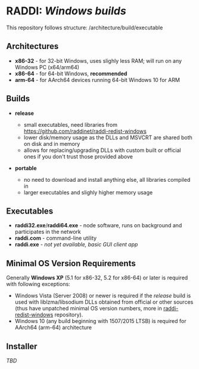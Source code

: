 # RADDI: *Windows builds*

This repository follows structure: /architecture/build/executable

## Architectures

* **x86-32** - for 32-bit Windows, uses slighly less RAM; will run on any Windows PC (x64/arm64)
* **x86-64** - for 64-bit Windows, **recommended**
* **arm-64** - for AArch64 devices running 64-bit Windows 10 for ARM

## Builds

* **release**
  - small executables, need libraries from https://github.com/raddinet/raddi-redist-windows
  - lower disk/memory usage as the DLLs and MSVCRT are shared both on disk and in memory
  - allows for replacing/upgrading DLLs with custom built or official ones if you don't trust those provided above

* **portable**
  - no need to download and install anything else, all libraries compiled in
  - larger executables and slighly higher memory usage

## Executables

* **raddi32.exe**/**raddi64.exe** - node software, runs on background and participates in the network
* **raddi.com** - command-line utility
* **raddi.exe** - *not yet available, basic GUI client app*

## Minimal OS Version Requirements

Generally **Windows XP** (5.1 for x86-32, 5.2 for x86-64) or later is required with following exceptions:

* Windows Vista (Server 2008) or newer is required if the *release* build is used with liblzma/libsodium DLLs obtained from official or other sources (thus have unpatched minimal OS version numbers, more in [raddi-redist-windows](https://github.com/raddinet/raddi-redist-windows) repository).
* Windows 10 (any build beginning with 1507/2015 LTSB) is required for AArch64 (arm-64) architecture

## Installer

*TBD*